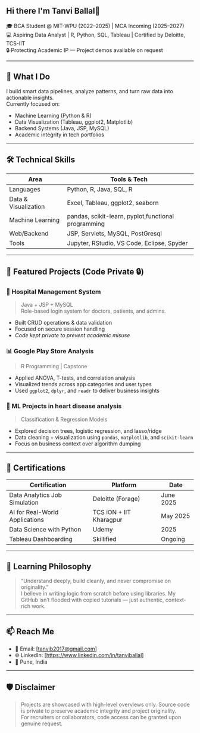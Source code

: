 ## Hi there I'm Tanvi Ballal👋

🎓 BCA Student @ MIT-WPU (2022–2025) | MCA Incoming (2025–2027)  
💻 Aspiring Data Analyst | R, Python, SQL, Tableau | Certified by Deloitte, TCS-IIT  
🔒 Protecting Academic IP — Project demos available on request  

---

## 🚀 What I Do

I build smart data pipelines, analyze patterns, and turn raw data into actionable insights.  
Currently focused on:
- Machine Learning (Python & R)
- Data Visualization (Tableau, ggplot2, Matplotlib)
- Backend Systems (Java, JSP, MySQL)
- Academic integrity in tech portfolios

---

## 🛠️ Technical Skills

| Area                  | Tools & Tech                                             |
|-----------------------|----------------------------------------------------------|
| Languages             | Python, R, Java, SQL, R                                  |
| Data & Visualization  | Excel, Tableau, ggplot2, seaborn                         |
| Machine Learning      | pandas, scikit-learn, pyplot,functional programming      |
| Web/Backend           | JSP, Servlets, MySQL, PostGresql                         |
| Tools                 | Jupyter, RStudio, VS Code, Eclipse, Spyder               |

---

## 📁 Featured Projects (Code Private 🔒)

### 🏥 Hospital Management System
> Java + JSP + MySQL  
Role-based login system for doctors, patients, and admins.  
- Built CRUD operations & data validation
- Focused on secure session handling  
- *Code kept private to prevent academic misuse*

### 📊 Google Play Store Analysis
> R Programming | Capstone  
- Applied ANOVA, T-tests, and correlation analysis  
- Visualized trends across app categories and user types  
- Used `ggplot2`, `dplyr`, and `readr` to deliver business insights  

### 🤖 ML Projects in heart disease analysis
> Classification & Regression Models  
- Explored decision trees, logistic regression, and lasso/ridge  
- Data cleaning + visualization using `pandas`, `matplotlib`, and `scikit-learn`  
- Focus on business context over algorithm dumping

---

## 🏅 Certifications

| Certification                              | Platform                | Date           |
|--------------------------------------------|-------------------------|----------------|
| Data Analytics Job Simulation              | Deloitte (Forage)       | June 2025      |
| AI for Real-World Applications             | TCS iON + IIT Kharagpur | May 2025       |
| Data Science with Python                   | Udemy                   | 2025           |
| Tableau Dashboarding                       | Skillified              | Ongoing        |

---

## 🧠 Learning Philosophy

> “Understand deeply, build cleanly, and never compromise on originality.”  
I believe in writing logic from scratch before using libraries. My GitHub isn’t flooded with copied tutorials — just authentic, context-rich work.

---

## 📫 Reach Me

- 📧 Email: [tanvib2017@gmail.com]
- 🌐 LinkedIn: [https://www.linkedin.com/in/tanviballal]
- 📍 Pune, India

---

## 🛡️ Disclaimer

> Projects are showcased with high-level overviews only. Source code is private to preserve academic integrity and project originality.  
For recruiters or collaborators, code access can be granted upon genuine request.

